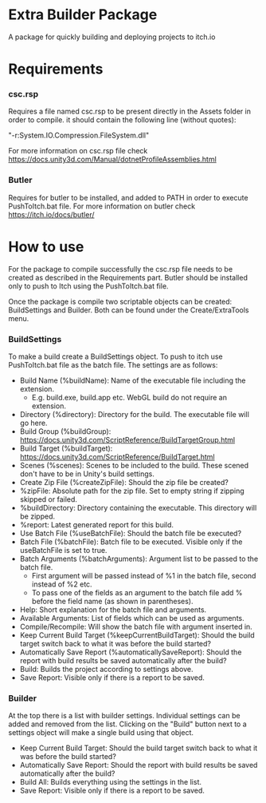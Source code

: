# Extra Builder Package
A package for quickly building and deploying projects to itch.io

# Requirements
### csc.rsp
Requires a file named csc.rsp to be present directly in the Assets folder in order to compile.
it should contain the following line (without quotes):

"-r:System.IO.Compression.FileSystem.dll"

For more information on csc.rsp file check https://docs.unity3d.com/Manual/dotnetProfileAssemblies.html

### Butler
Requires for butler to be installed, and added to PATH in order to execute PushToItch.bat file.
For more information on butler check https://itch.io/docs/butler/

# How to use
For the package to compile successfully the csc.rsp file needs to be created
as described in the Requirements part. Butler should be installed only to
push to Itch using the PushToItch.bat file.

Once the package is compile two scriptable objects can be created: 
BuildSettings and Builder. Both can be found under the Create/ExtraTools 
menu.

### BuildSettings
To make a build create a BuildSettings object. To push to itch use 
PushToItch.bat file as the batch file. The settings are as follows:

- Build Name (%buildName): Name of the executable file including the extension.
  - E.g. build.exe, build.app etc. WebGL build do not require an extension.
- Directory (%directory): Directory for the build. The executable file will go here.
- Build Group (%buildGroup): https://docs.unity3d.com/ScriptReference/BuildTargetGroup.html
- Build Target (%buildTarget): https://docs.unity3d.com/ScriptReference/BuildTarget.html
- Scenes (%scenes): Scenes to be included to the build. These scened don't have to be in Unity's build settings.
- Create Zip File (%createZipFile): Should the zip file be created?
- %zipFile: Absolute path for the zip file. Set to empty string if zipping skipped or failed.
- %buildDirectory: Directory containing the executable. This directory will be zipped.
- %report: Latest generated report for this build.
- Use Batch File (%useBatchFile): Should the batch file be executed?
- Batch File (%batchFile): Batch file to be executed. Visible only if the useBatchFile is set to true.
- Batch Arguments (%batchArguments): Argument list to be passed to the batch file.
  - First argument will be passed instead of %1 in the batch file, second instead of %2 etc.
  - To pass one of the fields as an argument to the batch file add % before the field name (as shown in parentheses).
- Help: Short explanation for the batch file and arguments.
- Available Arguments: List of fields which can be used as arguments.
- Compile/Recompile: Will show the batch file with argument inserted in.
- Keep Current Build Target (%keepCurrentBuildTarget): Should the build target switch back to what it was before the build started?
- Automatically Save Report (%automaticallySaveReport): Should the report with build results be saved automatically after the build?
- Build: Builds the project according to settings above.
- Save Report: Visible only if there is a report to be saved.

### Builder
At the top there is a list with builder settings. Individual settings can be
added and removed from the list. Clicking on the "Build" button next to a
settings object will make a single build using that object.

- Keep Current Build Target: Should the build target switch back to what it was before the build started?
- Automatically Save Report: Should the report with build results be saved automatically after the build?
- Build All: Builds everything using the settings in the list.
- Save Report: Visible only if there is a report to be saved.